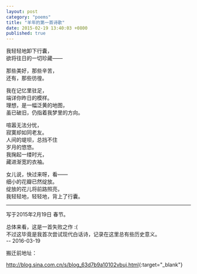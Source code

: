 ```yaml
---
layout: post
category: "poems"
title: "羊年的第一首诗歌"
date: 2015-02-19 13:40:03 +0800
published: true
---
```

我轻轻地卸下行囊，  
欲将往日的一切珍藏——  
<!--more-->
那些美好，那些辛苦，  
还有，那些彷徨。  

我在记忆里驻足，  
端详你昨日的模样。  
理想，是一幅泛黄的地图，  
虽已破旧，仍指着我梦里的方向。  

喧嚣无法分忧，  
寂寞却如同老友。  
人间的堤坝，总挡不住  
岁月的悠悠。  
我掬起一缕时光，  
藏进渐宽的衣袖。  

女儿说，快过来呀，看——  
细小的花瓣已然绽放。  
绽放的花儿将前路照亮，  
我轻轻地，轻轻地，背上了行囊。    

---

写于2015年2月19日 春节。

总体来看，这是一首失败之作 :(   
不过这毕竟是我首次尝试现代白话诗，记录在这里总有些历史意义。  
-- 2016-03-19

搬迁前地址：

<http://blog.sina.com.cn/s/blog_63d7b9a10102vbuj.html>{:target="_blank"}